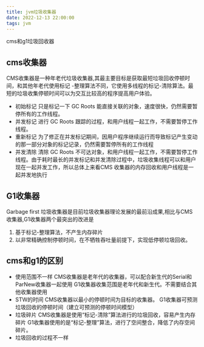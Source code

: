 ```yaml
---
title: jvm垃圾收集器
date: 2022-12-13 22:00:00
tags: jvm
---
```


cms和g1垃圾回收器
<!--more-->

## cms收集器
CMS收集器是一种年老代垃圾收集器,其最主要目标是获取最短垃圾回收停顿时间，和其他年老代使用标记 -整理算法不同，它使用多线程的标记-清除算法。最短的垃圾收集停顿时间可以为交互比较高的程序提高用户体验。
+ 初始标记
只是标记一下 GC Roots 能直接关联的对象，速度很快，仍然需要暂停所有的工作线程。
+ 并发标记
进行 GC Roots 跟踪的过程，和用户线程一起工作，不需要暂停工作线程。
+ 重新标记
为了修正在并发标记期间，因用户程序继续运行而导致标记产生变动的那一部分对象的标记记录，仍然需要暂停所有的工作线程
+ 并发清除
清除 GC Roots 不可达对象，和用户线程一起工作，不需要暂停工作线程。由于耗时最长的并发标记和并发清除过程中，垃圾收集线程可以和用户现在一起并发工作，所以总体上来看CMS 收集器的内存回收和用户线程是一起并发地执行

## G1收集器
Garbage first 垃圾收集器是目前垃圾收集器理论发展的最前沿成果,相比与CMS收集器,G1收集器两个最突出的改进是
1. 基于标记-整理算法，不产生内存碎片
2. 以非常精确控制停顿时间，在不牺牲吞吐量前提下，实现低停顿垃圾回收。

## cms和g1的区别
+ 使用范围不一样
CMS收集器是老年代的收集器，可以配合新生代的Serial和ParNew收集器一起使用
G1收集器收集范围是老年代和新生代。不需要结合其他收集器使用
+ STW的时间
CMS收集器以最小的停顿时间为目标的收集器。
G1收集器可预测垃圾回收的停顿时间（建立可预测的停顿时间模型）
+ 垃圾碎片
CMS收集器是使用“标记-清除”算法进行的垃圾回收，容易产生内存碎片
G1收集器使用的是“标记-整理”算法，进行了空间整合，降低了内存空间碎片。
+ 垃圾回收的过程不一样
